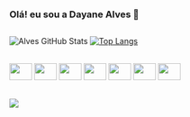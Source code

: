 ### Olá! eu sou a Dayane Alves 👋
##

![Alves GitHub Stats](https://github-readme-stats.vercel.app/api?username=dayaneAlls&show_icons=true&theme=dracula)
[![Top Langs](https://github-readme-stats.vercel.app/api/top-langs/?username=dayaneAlls&layout=compact&theme=dracula)](https://github.com/dayaneAlls/github-readme-stats)

<div style="display: inline_block"><br>
  <img align="Csharp" height="30" width="40" src="https://cdn.jsdelivr.net/gh/devicons/devicon/icons/csharp/csharp-original.svg">
  <img align="C" height="30" width="40" src="https://cdn.jsdelivr.net/gh/devicons/devicon/icons/c/c-original.svg">  
  <img align="Python" height="30" width="40" src="https://cdn.jsdelivr.net/gh/devicons/devicon/icons/python/python-original.svg">
  <img align="Sql" height="30" width="40" src="https://cdn.jsdelivr.net/gh/devicons/devicon/icons/sqlite/sqlite-original.svg">
  <img align="Html" height="30" width="40" src="https://cdn.jsdelivr.net/gh/devicons/devicon/icons/html5/html5-original.svg">
  <img align="Css" height="30" width="40" src="https://cdn.jsdelivr.net/gh/devicons/devicon/icons/css3/css3-original.svg">
  <img align="JavaScript" height="30" width="40" src="https://cdn.jsdelivr.net/gh/devicons/devicon/icons/javascript/javascript-original.svg">
</div>

##

<div>
  <a href="https://www.linkedin.com/in/dayanealvs/" target="_blank"><img src="https://img.shields.io/badge/LinkedIn-0077B5?style=for-the-badge&logo=linkedin&logoColor=white" target="_blank"></a>
 </div>
 
